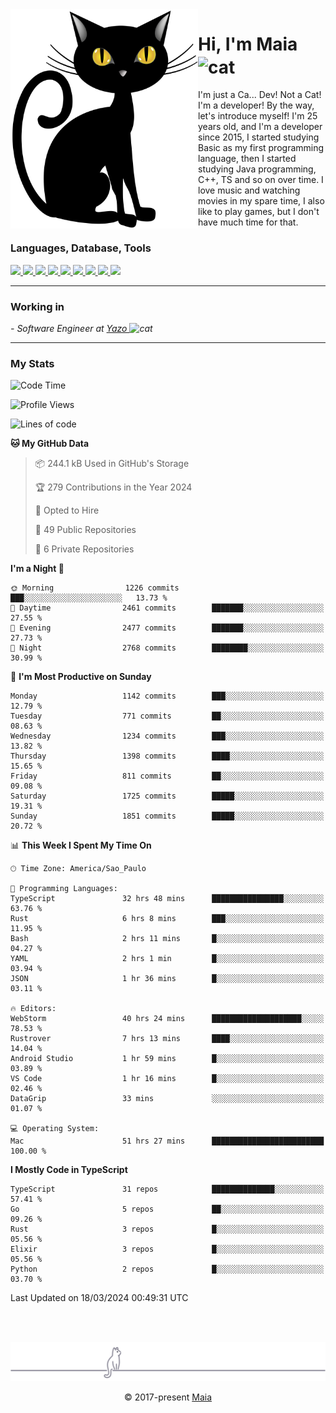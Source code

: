 <img align="left" src="https://raw.githubusercontent.com/gabrielmaialva33/gabrielmaialva33/master/assets/cat_0.png" alt="Stats" width="300px">

<h1 align="left">Hi, I'm Maia 
<img src="https://emojis.slackmojis.com/emojis/images/1643509834/36299/black-cat.gif?1643509834" width="50" height="60" align="center"  alt="cat"/>
</h1>

I'm just a Ca... Dev! Not a Cat! I'm a developer! By the way, let's introduce myself!
I'm 25 years old, and I'm a developer since 2015, I started studying Basic as my first programming
language, then I started studying Java programming, C++, TS and so on over time.
I love music and watching movies in my spare time, I also like to play games, but I don't have much time for that.

<h3 align="left">Languages, Database, Tools</h3>
<p>
  <a href="https://www.typescriptlang.org">
    <img src="https://skillicons.dev/icons?i=ts" />
  </a>
  <a href="https://go.dev">
    <img src="https://skillicons.dev/icons?i=go" />
  </a>
  <a href="https://www.python.org">
    <img src="https://skillicons.dev/icons?i=python" />
  </a>
  <a href="https://gradle.org">
    <img src="https://skillicons.dev/icons?i=gradle" />
  </a>
  <a href="https://redis.io">
    <img src="https://skillicons.dev/icons?i=redis" />
  </a>
  <a href="https://www.mongodb.com">
    <img src="https://skillicons.dev/icons?i=mongodb" />
  </a>
  <a href="https://nodejs.org">
    <img src="https://skillicons.dev/icons?i=nodejs" />
  </a>
  <a href="https://www.javascript.com">
    <img src="https://skillicons.dev/icons?i=js" />
  </a>
  <a href="https://www.docker.com">
    <img src="https://skillicons.dev/icons?i=docker" />
  </a>
</p>

<hr/>

<h3>Working in</h3>

<p><em> - Software Engineer at <a href="[https://pdasolucoes.com.br](https://yazo.com.br/)">Yazo
</a><img src="https://media.giphy.com/media/WUlplcMpOCEmTGBtBW/giphy.gif" width="30" alt="cat"> 
</em></p>

<hr/>

### My Stats

<!--START_SECTION:waka-->
![Code Time](http://img.shields.io/badge/Code%20Time-3%2C990%20hrs%2042%20mins-blue)

![Profile Views](http://img.shields.io/badge/Profile%20Views-31-blue)

![Lines of code](https://img.shields.io/badge/From%20Hello%20World%20I%27ve%20Written-2.4%20million%20lines%20of%20code-blue)

**🐱 My GitHub Data** 

> 📦 244.1 kB Used in GitHub's Storage 
 > 
> 🏆 279 Contributions in the Year 2024
 > 
> 💼 Opted to Hire
 > 
> 📜 49 Public Repositories 
 > 
> 🔑 6 Private Repositories 
 > 
**I'm a Night 🦉** 

```text
🌞 Morning                1226 commits        ███░░░░░░░░░░░░░░░░░░░░░░   13.73 % 
🌆 Daytime                2461 commits        ███████░░░░░░░░░░░░░░░░░░   27.55 % 
🌃 Evening                2477 commits        ███████░░░░░░░░░░░░░░░░░░   27.73 % 
🌙 Night                  2768 commits        ████████░░░░░░░░░░░░░░░░░   30.99 % 
```
📅 **I'm Most Productive on Sunday** 

```text
Monday                   1142 commits        ███░░░░░░░░░░░░░░░░░░░░░░   12.79 % 
Tuesday                  771 commits         ██░░░░░░░░░░░░░░░░░░░░░░░   08.63 % 
Wednesday                1234 commits        ███░░░░░░░░░░░░░░░░░░░░░░   13.82 % 
Thursday                 1398 commits        ████░░░░░░░░░░░░░░░░░░░░░   15.65 % 
Friday                   811 commits         ██░░░░░░░░░░░░░░░░░░░░░░░   09.08 % 
Saturday                 1725 commits        █████░░░░░░░░░░░░░░░░░░░░   19.31 % 
Sunday                   1851 commits        █████░░░░░░░░░░░░░░░░░░░░   20.72 % 
```


📊 **This Week I Spent My Time On** 

```text
🕑︎ Time Zone: America/Sao_Paulo

💬 Programming Languages: 
TypeScript               32 hrs 48 mins      ████████████████░░░░░░░░░   63.76 % 
Rust                     6 hrs 8 mins        ███░░░░░░░░░░░░░░░░░░░░░░   11.95 % 
Bash                     2 hrs 11 mins       █░░░░░░░░░░░░░░░░░░░░░░░░   04.27 % 
YAML                     2 hrs 1 min         █░░░░░░░░░░░░░░░░░░░░░░░░   03.94 % 
JSON                     1 hr 36 mins        █░░░░░░░░░░░░░░░░░░░░░░░░   03.11 % 

🔥 Editors: 
WebStorm                 40 hrs 24 mins      ████████████████████░░░░░   78.53 % 
Rustrover                7 hrs 13 mins       ████░░░░░░░░░░░░░░░░░░░░░   14.04 % 
Android Studio           1 hr 59 mins        █░░░░░░░░░░░░░░░░░░░░░░░░   03.89 % 
VS Code                  1 hr 16 mins        █░░░░░░░░░░░░░░░░░░░░░░░░   02.46 % 
DataGrip                 33 mins             ░░░░░░░░░░░░░░░░░░░░░░░░░   01.07 % 

💻 Operating System: 
Mac                      51 hrs 27 mins      █████████████████████████   100.00 % 
```

**I Mostly Code in TypeScript** 

```text
TypeScript               31 repos            ██████████████░░░░░░░░░░░   57.41 % 
Go                       5 repos             ██░░░░░░░░░░░░░░░░░░░░░░░   09.26 % 
Rust                     3 repos             █░░░░░░░░░░░░░░░░░░░░░░░░   05.56 % 
Elixir                   3 repos             █░░░░░░░░░░░░░░░░░░░░░░░░   05.56 % 
Python                   2 repos             █░░░░░░░░░░░░░░░░░░░░░░░░   03.70 % 
```




 Last Updated on 18/03/2024 00:49:31 UTC
<!--END_SECTION:waka-->


<br/>
<br/>

<p align="center"><img src="https://raw.githubusercontent.com/gabrielmaialva33/gabrielmaialva33/master/assets/gray0_ctp_on_line.svg?sanitize=true" /></p>
<p align="center">&copy; 2017-present <a href="https://github.com/gabrielmaialva33/" target="_blank">Maia</a>
